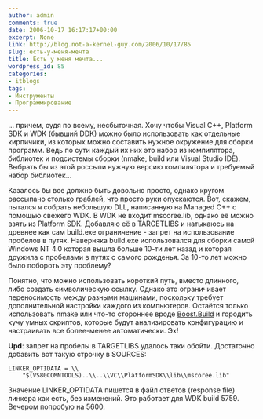 ```yaml
---
author: admin
comments: true
date: 2006-10-17 16:17:17+00:00
excerpt: None
link: http://blog.not-a-kernel-guy.com/2006/10/17/85
slug: есть-у-меня-мечта
title: Есть у меня мечта...
wordpress_id: 85
categories:
- itblogs
tags:
- Инструменты
- Программирование
---
```


... причем, судя по всему, несбыточная. Хочу чтобы Visual C++, Platform SDK и WDK (бывший DDK) можно было использовать как отдельные кирпичики, из которых можно составить нужное окружение для сборки программ. Ведь по сути каждый их них это набор из компилятора, библиотек и подсистемы сборки (nmake, build или Visual Studio IDE). Выбрать бы из этой россыпи нужную версию компилятора и требуемый набор библиотек... 

Казалось бы все должно быть довольно просто, однако кругом рассыпано столько граблей, что просто руки опускаются. Вот, скажем, пытался я собрать небольшую DLL, написанную на Managed C++ с помощью свежего WDK. В WDK не входит mscoree.lib, однако её можно взять из Platform SDK. Добавляю её в TARGETLIBS и натыкаюсь на древнее как сам build.exe ограничение - запрет на использование пробелов в путях. Наверняка build.exe использовался для сборки самой Windows NT 4.0 которая вышла больше 10-ти лет назад и которая дружила с пробелами в путях с самого рожденья. За 10-то лет можно было побороть эту проблему?

Понятно, что можно использовать короткий путь, вместо длинного, либо создать символическую ссылку. Однако это ограничивает переносимость между разными машинами, поскольку требует дополнительной настройки каждого из компьютеров. Остаётся только использовать nmake или что-то стороннее вроде [Boost.Build](http://www.boost.org/tools/build/v2/index.html) и городить кучу умных скриптов, которые будут анализировать конфигурацию и настраивать все более-менее автоматически. Эх!

**Upd**: запрет на пробелы в TARGETLIBS удалось таки обойти. Достаточно добавить вот  такую строчку в SOURCES:


    
    LINKER_OPTIDATA = \\
        "$(VS80COMNTOOLS)..\\..\\VC\\PlatformSDK\\lib\\mscoree.lib"



Значение LINKER_OPTIDATA пишется в файл ответов (response file) линкера как есть, без изменений. Это работает для WDK build 5759. Вечером попробую на 5600.

